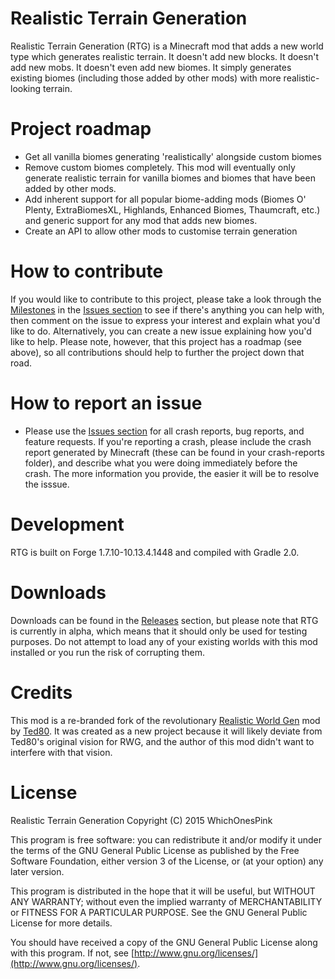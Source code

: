 # Realistic Terrain Generation
Realistic Terrain Generation (RTG) is a Minecraft mod that adds a new world type which generates realistic terrain. It doesn't add new blocks. It doesn't add new mobs. It doesn't even add new biomes. It simply generates existing biomes (including those added by other mods) with more realistic-looking terrain.  

# Project roadmap
* Get all vanilla biomes generating 'realistically' alongside custom biomes
* Remove custom biomes completely. This mod will eventually only generate realistic terrain for vanilla biomes and biomes that have been added by other mods.
* Add inherent support for all popular biome-adding mods (Biomes O' Plenty, ExtraBiomesXL, Highlands, Enhanced Biomes, Thaumcraft, etc.) and generic support for any mod that adds new biomes.
* Create an API to allow other mods to customise terrain generation

# How to contribute
If you would like to contribute to this project, please take a look through the [Milestones](https://github.com/whichonespink44/Realistic-Terrain-Generation/milestones) in the [Issues section](https://github.com/whichonespink44/Realistic-Terrain-Generation/issues) to see if there's anything you can help with, then comment on the issue to express your interest and explain what you'd like to do. Alternatively, you can create a new issue explaining how you'd like to help. Please note, however, that this project has a roadmap (see above), so all contributions should help to further the project down that road.

# How to report an issue
* Please use the [Issues section](https://github.com/whichonespink44/Realistic-Terrain-Generation/issues) for all crash reports, bug reports, and feature requests. If you're reporting a crash, please include the crash report generated by Minecraft (these can be found in your crash-reports folder), and describe what you were doing immediately before the crash. The more information you provide, the easier it will be to resolve the isssue.

# Development
RTG is built on Forge 1.7.10-10.13.4.1448 and compiled with Gradle 2.0.

# Downloads
Downloads can be found in the [Releases](https://github.com/whichonespink44/Realistic-Terrain-Generation/releases) section, but please note that RTG is currently in alpha, which means that it should only be used for testing purposes. Do not attempt to load any of your existing worlds with this mod installed or you run the risk of corrupting them.

# Credits
This mod is a re-branded fork of the revolutionary [Realistic World Gen](https://github.com/Ted80-Minecraft-Mods/Realistic-World-Gen) mod by [Ted80](https://github.com/Ted80-Minecraft-Mods). It was created as a new project because it will likely deviate from Ted80's original vision for RWG, and the author of this mod didn't want to interfere with that vision.

# License
Realistic Terrain Generation
Copyright (C) 2015 WhichOnesPink

This program is free software: you can redistribute it and/or modify it under the terms of the GNU General Public License as published by the Free Software Foundation, either version 3 of the License, or (at your option) any later version.

This program is distributed in the hope that it will be useful, but WITHOUT ANY WARRANTY; without even the implied warranty of MERCHANTABILITY or FITNESS FOR A PARTICULAR PURPOSE. See the GNU General Public License for more details.

You should have received a copy of the GNU General Public License along with this program. If not, see [http://www.gnu.org/licenses/](http://www.gnu.org/licenses/).
